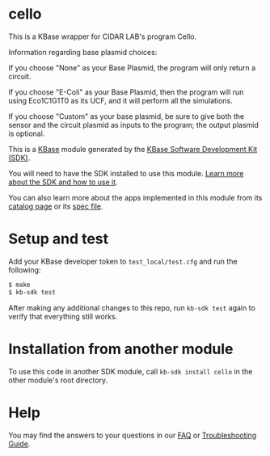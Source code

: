 # cello

This is a KBase wrapper for CIDAR LAB's program Cello.

Information regarding base plasmid choices:

If you choose "None" as your Base Plasmid, the program will only return a circuit.

If you choose "E-Coli" as your Base Plasmid, then the program will run using Eco1C1G1T0 as its UCF, and it will perform all the simulations.

If you choose "Custom" as your base plasmid, be sure to give both the sensor and the circuit plasmid as inputs to the program; the output plasmid is optional.

































This is a [KBase](https://kbase.us) module generated by the [KBase Software Development Kit (SDK)](https://github.com/kbase/kb_sdk).

You will need to have the SDK installed to use this module. [Learn more about the SDK and how to use it](https://kbase.github.io/kb_sdk_docs/).

You can also learn more about the apps implemented in this module from its [catalog page](https://narrative.kbase.us/#catalog/modules/cello) or its [spec file]($module_name.spec).

# Setup and test

Add your KBase developer token to `test_local/test.cfg` and run the following:

```bash
$ make
$ kb-sdk test
```

After making any additional changes to this repo, run `kb-sdk test` again to verify that everything still works.

# Installation from another module

To use this code in another SDK module, call `kb-sdk install cello` in the other module's root directory.

# Help

You may find the answers to your questions in our [FAQ](https://kbase.github.io/kb_sdk_docs/references/questions_and_answers.html) or [Troubleshooting Guide](https://kbase.github.io/kb_sdk_docs/references/troubleshooting.html).
